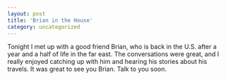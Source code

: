 ```yaml
---
layout: post
title: 'Brian in the House'
category: uncategorized
---
```


Tonight I met up with a good friend Brian, who is back in the U.S. after a year and a half of life in the far east.  The conversations were great, and I really enjoyed catching up with him and hearing his stories about his travels.  It was great to see you Brian.  Talk to you soon.<br /><br />
